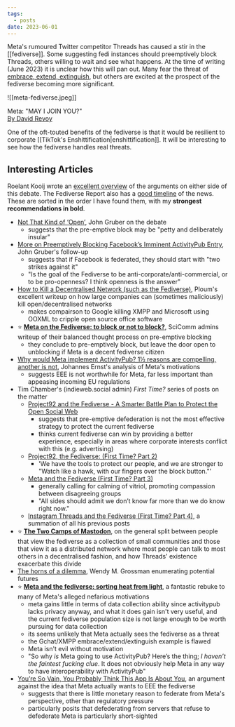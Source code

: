 ```yaml
---
tags:
  - posts
date: 2023-06-01
---
```

Meta's rumoured Twitter competitor Threads has caused a stir in the [[fediverse]]. Some suggesting fedi instances should preemptively block Threads, others willing to wait and see what happens.  At the time of writing (June 2023) it is unclear how this will pan out. Many fear the threat of [embrace, extend, extinguish](https://en.wikipedia.org/wiki/Embrace,_extend,_and_extinguish), but others are excited at the prospect of the fediverse becoming more significant.

![[meta-fediverse.jpeg]]

Meta: "MAY I JOIN YOU?"  
[By David Revoy](https://framapiaf.org/@davidrevoy/110583258129951932)

One of the oft-touted benefits of the fediverse is that it would be resilient to corporate [[TikTok's Enshittification|enshittification]]. It will be interesting to see how the fediverse handles real threats.  

## Interesting Articles

Roelant Kooij wrote an [excellent overview](https://roelant.net/en/2023/interesting-reads-on-meta-vs-fediverse/) of the arguments on either side of this debate.  The Fediverse Report also has a [good timeline](https://fediversereport.com/last-week-in-the-fediverse-episode-24/) of the news.  These are sorted in the order I have found them, with my **strongest recommendations in bold**.

- [Not That Kind of ‘Open’](https://fedipact.online/), John Gruber on the debate 
	- suggests that the pre-emptive block may be "petty and deliberately insular"
- [More on Preemptively Blocking Facebook’s Imminent ActivityPub Entry](https://daringfireball.net/2023/06/more_on_preemptively_blocking), John Gruber's follow-up
	- suggests that if Facebook is federated, they should start with "two strikes against it"
	- "Is the goal of the Fediverse to be anti-corporate/anti-commercial, or to be pro-openness? I think openness is the answer"
- [How to Kill a Decentralised Network (such as the Fediverse)](https://ploum.net/2023-06-23-how-to-kill-decentralised-networks.html), Ploum's excellent writeup on how large companies can (sometimes maliciously) kill open/decentralised networks
	- makes compairson to Google killing XMPP and Microsoft using OOXML to cripple open source office software
- ⭐️ [**Meta on the Fediverse: to block or not to block?**](https://about.scicomm.xyz/doku.php?id=blog:2023:0625_meta_on_the_fediverse_to_block_or_not_to_block), SciComm admins writeup of their balanced thought process on pre-emptive blocking
	- they conclude to pre-emptively block, but leave the door open to unblocking if Meta is a decent fediverse citizen
- [Why would Meta implement ActivityPub? 1½ reasons are compelling, another is not](https://reb00ted.org/tech/20230625-meta-why-activitypub/), Johannes Ernst's analysis of Meta's motivations
	- suggests EEE is not worthwhile for Meta, far less important than appeasing incoming EU regulations
- Tim Chamber's (indieweb.social admin) *First Time?* series of posts on the matter
	- [Project92 and the Fediverse - A Smarter Battle Plan to Protect the Open Social Web](https://www.timothychambers.net/2023/06/23/project-and-the.html)
		- suggests that pre-emptive defederation is not the most effective strategy to protect the current fediverse
		- thinks current fediverse can win by providing a better experience, especially in areas where corporate interests conflict with this (e.g. advertising)
	- [Project92, the Fediverse: (First Time? Part 2)](https://www.timothychambers.net/2023/06/25/project-the-fediverse.html)
		- 'We have the tools to protect our people, and we are stronger to "Watch like a hawk, with our fingers over the block button."'
	- [Meta and the Fediverse (First Time? Part 3)](https://www.timothychambers.net/2023/06/30/meta-and-the.html)
		- generally calling for calming of vitriol, promoting compassion between disagreeing groups
		- "All sides should admit we don’t know far more than we do know right now."
	- [Instagram Threads and the Fediverse (First Time? Part 4)](https://www.timothychambers.net/2023/07/03/instagram-threads-and.html), a summation of all his previous posts
 - ⭐️ [**The Two Camps of Mastodon**](https://heat-shield.space/mastodon_two_camps.html), on the general split between people that view the fediverse as a collection of small communities and those that view it as a distributed network where most people can talk to most others in a decentralised fashion, and how Threads' existence exacerbate this divide
- [The horns of a dilemma](https://netwars.pelicancrossing.net/2023/06/30/the-horns-of-a-dilemma/), Wendy M. Grossman enumerating potential futures
- ⭐️ [**Meta and the fediverse: sorting heat from light**](https://blog.bloonface.com/2023/07/03/meta-and-the-fediverse-sorting-heat-from-light/), a fantastic rebuke to many of Meta's alleged nefarious motivations
	- meta gains little in terms of data collection ability since activitypub lacks privacy anyway, and what it does gain isn't very useful, and the current fediverse population size is not large enough to be worth pursuing for data collection
	- its seems unlikely that Meta actually sees the fediverse as a threat
	- the Gchat/XMPP embrace/extend/extinguish example is flawed
	- Meta isn't evil without motivation
	- "So why _is_ Meta going to use ActivityPub?  Here’s the thing; _I haven’t the faintest fucking clue_.  It does not obviously help Meta in any way to have interoperability with ActivityPub"
- [You’re So Vain, You Probably Think This App Is About You](https://tracks.ranea.org/post/722507935765397504/youre-so-vain-you-probably-think-this-app-is), an argument against the idea that Meta actually wants to EEE the fediverse
	- suggests that there is little monetary reason to federate from Meta's perspective, other than regulatory pressure
	- particularly posits that defederating from servers that refuse to defederate Meta is particularly short-sighted